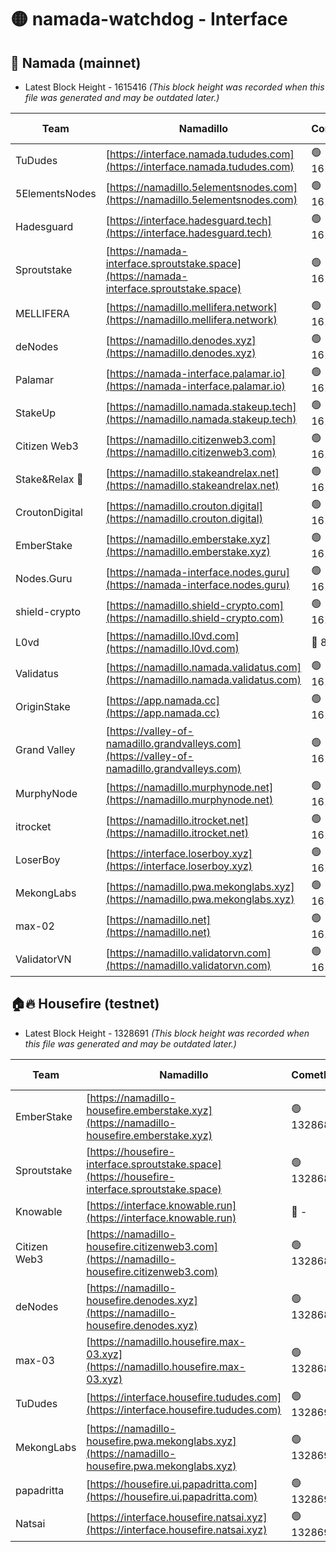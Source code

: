 # 🟡 namada-watchdog - Interface

## 🚀 Namada (mainnet)
- Latest Block Height - 1615416 *(This block height was recorded when this file was generated and may be outdated later.)*

| Team | Namadillo | CometBFT | Indexer | MASP Indexer |
|-|-|-|-|-|
| TuDudes | [https://interface.namada.tududes.com](https://interface.namada.tududes.com) | 🟢 1615405 | 🟢 1615405 | 🟢 1615405 |
| 5ElementsNodes | [https://namadillo.5elementsnodes.com](https://namadillo.5elementsnodes.com) | 🟢 1615405 | 🟢 1615405 | 🟢 1615405 |
| Hadesguard | [https://interface.hadesguard.tech](https://interface.hadesguard.tech) | 🟢 1615405 | 🟢 1615405 | 🟢 1615405 |
| Sproutstake | [https://namada-interface.sproutstake.space](https://namada-interface.sproutstake.space) | 🟢 1615406 | 🟢 1615406 | 🟢 1615406 |
| MELLIFERA | [https://namadillo.mellifera.network](https://namadillo.mellifera.network) | 🟢 1615407 | 🟢 1615407 | 🟢 1615407 |
| deNodes | [https://namadillo.denodes.xyz](https://namadillo.denodes.xyz) | 🟢 1615407 | 🟢 1615407 | 🟢 1615408 |
| Palamar | [https://namada-interface.palamar.io](https://namada-interface.palamar.io) | 🟢 1615408 | 🟢 1615408 | 🟢 1615408 |
| StakeUp | [https://namadillo.namada.stakeup.tech](https://namadillo.namada.stakeup.tech) | 🟢 1615408 | 🟢 1615408 | 🟢 1615408 |
| Citizen Web3 | [https://namadillo.citizenweb3.com](https://namadillo.citizenweb3.com) | 🟢 1615408 | 🔴 1594453 | 🟢 1615409 |
| Stake&Relax 🦥 | [https://namadillo.stakeandrelax.net](https://namadillo.stakeandrelax.net) | 🟢 1615410 | 🟢 1615409 | 🟢 1615409 |
| CroutonDigital | [https://namadillo.crouton.digital](https://namadillo.crouton.digital) | 🟢 1615410 | 🔴 1338918 | 🟢 1615410 |
| EmberStake | [https://namadillo.emberstake.xyz](https://namadillo.emberstake.xyz) | 🟢 1615411 | 🟢 1615411 | 🟢 1615410 |
| Nodes.Guru | [https://namada-interface.nodes.guru](https://namada-interface.nodes.guru) | 🟢 1615411 | 🟢 1615411 | 🟢 1615411 |
| shield-crypto | [https://namadillo.shield-crypto.com](https://namadillo.shield-crypto.com) | 🟢 1615412 | 🟢 1615412 | 🟢 1615412 |
| L0vd | [https://namadillo.l0vd.com](https://namadillo.l0vd.com) | 🔴 894059 | 🔴 1327200 | 🔴 894059 |
| Validatus | [https://namadillo.namada.validatus.com](https://namadillo.namada.validatus.com) | 🟢 1615413 | 🔴 1338199 | 🟢 1615412 |
| OriginStake | [https://app.namada.cc](https://app.namada.cc) | 🟢 1615413 | 🟢 1615413 | 🟢 1615413 |
| Grand Valley | [https://valley-of-namadillo.grandvalleys.com](https://valley-of-namadillo.grandvalleys.com) | 🟢 1615413 | 🟢 1615413 | 🟢 1615413 |
| MurphyNode | [https://namadillo.murphynode.net](https://namadillo.murphynode.net) | 🟢 1615414 | 🟢 1615414 | 🔴 - |
| itrocket | [https://namadillo.itrocket.net](https://namadillo.itrocket.net) | 🟢 1615414 | 🟢 1615414 | 🟢 1615414 |
| LoserBoy | [https://interface.loserboy.xyz](https://interface.loserboy.xyz) | 🟢 1615415 | 🟢 1615415 | 🔴 - |
| MekongLabs | [https://namadillo.pwa.mekonglabs.xyz](https://namadillo.pwa.mekonglabs.xyz) | 🟢 1615415 | 🟢 1615415 | 🟢 1615415 |
| max-02 | [https://namadillo.net](https://namadillo.net) | 🟢 1615416 | 🟢 1615416 | 🟢 1615415 |
| ValidatorVN | [https://namadillo.validatorvn.com](https://namadillo.validatorvn.com) | 🟢 1615416 | 🟢 1615416 | 🟢 1615416 |

## 🏠🔥 Housefire (testnet)
- Latest Block Height - 1328691 *(This block height was recorded when this file was generated and may be outdated later.)*

| Team | Namadillo | CometBFT | Indexer | MASP Indexer |
|-|-|-|-|-|
| EmberStake | [https://namadillo-housefire.emberstake.xyz](https://namadillo-housefire.emberstake.xyz) | 🟢 1328686 | 🟢 1328686 | 🔴 1083022 |
| Sproutstake | [https://housefire-interface.sproutstake.space](https://housefire-interface.sproutstake.space) | 🟢 1328686 | 🟢 1328686 | 🟢 1328686 |
| Knowable | [https://interface.knowable.run](https://interface.knowable.run) | 🔴 - | 🔴 - | 🔴 - |
| Citizen Web3 | [https://namadillo-housefire.citizenweb3.com](https://namadillo-housefire.citizenweb3.com) | 🟢 1328687 | 🔴 1162824 | 🔴 - |
| deNodes | [https://namadillo-housefire.denodes.xyz](https://namadillo-housefire.denodes.xyz) | 🟢 1328689 | 🟢 1328689 | 🟢 1328689 |
| max-03 | [https://namadillo.housefire.max-03.xyz](https://namadillo.housefire.max-03.xyz) | 🟢 1328689 | 🟢 1328689 | 🟢 1328689 |
| TuDudes | [https://interface.housefire.tududes.com](https://interface.housefire.tududes.com) | 🟢 1328690 | 🟢 1328690 | 🟢 1328689 |
| MekongLabs | [https://namadillo-housefire.pwa.mekonglabs.xyz](https://namadillo-housefire.pwa.mekonglabs.xyz) | 🟢 1328690 | 🟢 1328690 | 🔴 1083022 |
| papadritta | [https://housefire.ui.papadritta.com](https://housefire.ui.papadritta.com) | 🟢 1328690 | 🟢 1328690 | 🟢 1328690 |
| Natsai | [https://interface.housefire.natsai.xyz](https://interface.housefire.natsai.xyz) | 🟢 1328691 | 🟢 1328691 | 🟢 1328690 |

